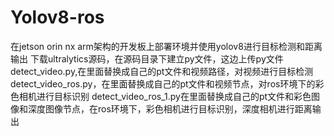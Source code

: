 # Yolov8-ros
在jetson orin nx arm架构的开发板上部署环境并使用yolov8进行目标检测和距离输出
下载ultralytics源码，在源码目录下建立py文件，这边上传py文件
detect_video.py,在里面替换成自己的pt文件和视频路径，对视频进行目标检测
detect_video_ros.py，在里面替换成自己的pt文件和视频节点，对ros环境下的彩色相机进行目标识别
detect_video_ros_1.py在里面替换成自己的pt文件和彩色图像和深度图像节点，在ros环境下，彩色相机进行目标识别，深度相机进行距离输出
